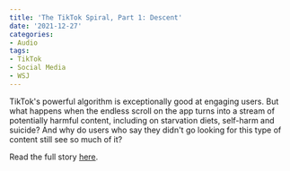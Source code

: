 ```yaml
---
title: 'The TikTok Spiral, Part 1: Descent'
date: '2021-12-27'
categories:
- Audio
tags:
- TikTok
- Social Media
- WSJ
---
```

TikTok's powerful algorithm is exceptionally good at engaging users. But what happens when the endless scroll on the app turns into a stream of potentially harmful content, including on starvation diets, self-harm and suicide? And why do users who say they didn't go looking for this type of content still see so much of it?

Read the full story [here](https://www.wsj.com/podcasts/tech-news-briefing/the-tiktok-spiral-part-1-descent/90b0fef4-d48d-426d-854f-cab1b1f7afd0).
